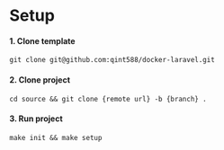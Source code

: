 # Setup

#### 1. Clone template
```
git clone git@github.com:qint588/docker-laravel.git
```

#### 2. Clone project
```
cd source && git clone {remote url} -b {branch} .
```

#### 3. Run project
```
make init && make setup
```